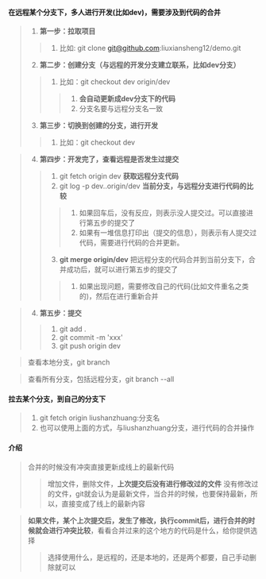 #### 在远程某个分支下，多人进行开发(比如dev)，需要涉及到代码的合并

> 1. **第一步：拉取项目**
>> 1. 比如: git clone git@github.com:liuxiansheng12/demo.git
> 2. **第二步：创建分支（与远程的开发分支建立联系，比如dev分支）**
>> 1. 比如：git checkout dev origin/dev
>>> 1. **会自动更新成dev分支下的代码**
>>> 2. 分支名要与远程分支名一致
> 3. **第三步：切换到创建的分支，进行开发**
>> 1. 比如：git checkout dev

> 4. **第四步：开发完了，查看远程是否发生过提交**
>> 1. git fetch origin dev **获取远程分支代码**
>> 2. git log -p dev..origin/dev **当前分支，与远程分支进行代码的比较**
>>> 1. 如果回车后，没有反应，则表示没人提交过。可以直接进行第五步的提交了
>>> 2. 如果有一堆信息打印出（提交的信息），则表示有人提交过代码，需要进行代码的合并更新。
>> 3. **git merge origin/dev** 把远程分支的代码合并到当前分支下，合并成功后，就可以进行第五步的提交了
>>> 1. 如果出现问题，需要修改自己的代码(比如文件重名之类的)，然后在进行重新合并


> 4. **第五步：提交**
>> 1. git add .
>> 2. git commit -m 'xxx'
>> 3. git push origin dev


> 查看本地分支，git branch

> 查看所有分支，包括远程分支，git branch --all






#### 拉去某个分支，到自己的分支下
> 1. git fetch origin liushanzhuang:分支名
> 2. 也可以使用上面的方式，与liushanzhuang分支，进行代码的合并操作





#### 介绍
> 合并的时候没有冲突直接更新成线上的最新代码
>> 增加文件，删除文件，**上次提交后没有进行修改过的文件**
>> 没有修改过的文件，git就会认为是最新文件，当合并的时候，也要保持最新，所以，直接变成了线上的最新内容


> **如果文件，某个上次提交后，发生了修改，执行commit后，进行合并的时候就会进行冲突比较**，看看合并过来的这个地方的代码是什么，给你提供选择
>> 选择使用什么，是远程的，还是本地的，还是两个都要，自己手动删除就可以

